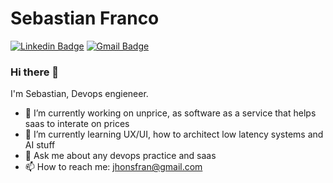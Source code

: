 # Sebastian Franco
[![Linkedin Badge](https://img.shields.io/badge/-sebasfranco-blue?style=flat-square&logo=Linkedin&logoColor=white&link=https://www.linkedin.com/in/sebasfranco-devops/)](https://www.linkedin.com/in/sebasfranco-devops/) 
[![Gmail Badge](https://img.shields.io/badge/-jhonsfran@gmail.com-c14438?style=flat-square&logo=Gmail&logoColor=white&link=mailto:jhonsfran@gmail.com)](jhonsfran@gmail.com)

### Hi there 👋


I'm Sebastian, Devops engieneer. 

- 🔭 I’m currently working on unprice, as software as a service that helps saas to interate on prices
- 🌱 I’m currently learning UX/UI, how to architect low latency systems and AI stuff
- 💬 Ask me about any devops practice and saas
- 📫 How to reach me: jhonsfran@gmail.com 

